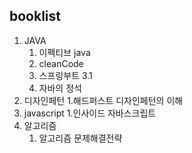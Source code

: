 booklist
-
1. JAVA
	1. 이펙티브 java
	1. cleanCode
	1. 스프링부트 3.1
	1. 자바의 정석
1. 디자인페턴
	1.해드퍼스트 디자인페턴의 이해
1. javascript
	1.인사이드 자바스크립트
1. 알고리즘
	1. 알고리즘 문제해결전략

